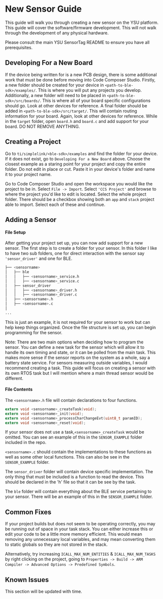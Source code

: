 # New Sensor Guide

This guide will walk you through creating a new sensor on the YSU platform. This guide will cover the software/firmware development. This will not walk through the development of any physical hardware. 

Please consult the main YSU SensorTag README to ensure you have all prerequisites. 

## Developing For a New Board

If the device being written for is a new PCB design, there is some additional work that must be done before moving into Code Composer Studio. Firstly, a new folder should be created for your device in `<path-to-ble-sdk>/examples/`. This is where you will put any projects you develop. Additionally, a new folder will need to be placed in `<path-to-ble-sdk>/src/boards/`. This is where all of your board specific configurations should go. Look at other devices for reference. A final folder should be added in `<path-to-ble-sdk>/src/target/`. This will contain routing information for your board. Again, look at other devices for reference. While in the `target` folder, open `board.h` and `board.c` and add support for your board. DO NOT REMOVE ANYTHING.

## Creating a Project

Go to `ti/simplelink/<ble-sdk>/examples` and find the folder for your device. If it does not exist, go to `Developing For a New Board` above. Choose the closest example as a staring point for your project and copy the entire folder. Do not edit in place or cut. Paste it in your device's folder and name it to your project name. 

Go to Code Composer Studio and open the workspace you would like the project to be in. Select `File -> Import`. Select `'CCS Project'` and browse to where the project you'd like to edit is located. Select the whole project folder. There should be a checkbox showing both an `app` and `stack` project able to import. Select each of these and continue. 


## Adding a Sensor

#### File Setup
After getting your project set up, you can now add support for a new sensor. The first step is to create a folder for your sensor. In this folder I like to have two sub folders, one for direct interaction with the sensor say `'sensor_driver'` and one for BLE. 

```bash
├── <sensorname>
│   ├── ble
│   │   ├── <sensorname>_service.h
│   │   ├── <sensorname>_service.c
│   ├── sensor_driver
│   │   ├── <sensorname>_driver.h
│   │   ├── <sensorname>_driver.c
│   ├── <sensorname>.h
│   ├── <sensorname>.c
│
...
```
This is just an example, it is not required for your sensor to work but can help keep things organized. Once the file structure is set up, you can begin programming for the sensor. 

Note: There are two main options when deciding how to program the sensor. You can define a new task for the sensor which will allow it to handle its own timing and state, or it can be polled from the main task. This makes more sense if the sensor reports on the system as a whole, say a battery state service. For sensors measuring outside variables, I would recommend creating a task. This guide will focus on creating a sensor with its own RTOS task but I will mention where a main thread sensor would be different.

#### File Contents

The `<sensorname>.h` file will contain declarations to four functions.
``` C
extern void <sensorname>_createTask(void);
extern void <sensorname>_init(void);
extern void <sensorname>_processCharChangeEvt(uint8_t paramID);
extern void <sensorname>_reset(void);
```
If your sensor does not use a task,```<sensorname>_createTask``` would be omitted. You can see an example of this in the `SENSOR_EXAMPLE` folder included in the repo. 

`<sensorname>.c` should contain the implementations to these functions as well as some other local functions. This can also be see in the `SENSOR_EXAMPLE` folder.

The `sensor_driver` folder will contain device specific implementation. The only thing that must be included is a function to read the device. This should be declared in the 'h' file so that it can be see by the task.

The `ble` folder will contain everything about the BLE service pertaining to your sensor. There will be an example of this in the `SENSOR_EXAMPLE` folder. 

## Common Fixes
If your project builds but does not seem to be operating correctly, you may be running out of space in your task stack. You can either increase this or edit your code to be a little more memory efficient. This would mean removing any unnecessary local variables, and may mean converting them to static globals so they are not stored in the stack. 

Alternatively, try increasing `ICALL_MAX_NUM_ENTITIES` & `ICALL_MAX_NUM_TASKS` by right clicking on the project, going to `Properties -> Build -> ARM Compiler -> Advanced Options -> Predefined Symbols`. 

## Known Issues
This section will be updated with time. 
